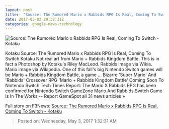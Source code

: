 ```yaml
---
layout: post
title:  "Source: The Rumored Mario x Rabbids RPG Is Real, Coming To Switch - Kotaku"
date: 2017-05-02 20:32:31Z
categories: google-news-technology
---
```


![Source: The Rumored Mario x Rabbids RPG Is Real, Coming To Switch - Kotaku](https://i.kinja-img.com/gawker-media/image/upload/s--hHuzbxAL--/c_fill,fl_progressive,g_center,h_450,q_80,w_800/apvrtvchfzkfy0os43y0.jpg)

Kotaku Source: The Rumored Mario x Rabbids RPG Is Real, Coming To Switch Kotaku Not real art from Mario + Rabbids Kingdom Battle. This is in fact a Photoshop by Kotaku's Riley MacLeod. Rabbids image via Wikia. Mario image via Wikipedia. One of this fall's big Nintendo Switch games will be Mario + Rabbids Kingdom Battle, a game ... Bizarre 'Super Mario' And 'Rabbids' Crossover RPG 'Mario + Rabbids Kingdom Battle' Coming Soon To Nintendo Switch Tech Times Report: The Mario X Rabbids RPG has been confirmed for Nintendo Switch GameZone Mario And Rabbids Switch Game Is In The Works -- Report GameSpot all 31 news articles »


Full story on F3News: [Source: The Rumored Mario x Rabbids RPG Is Real, Coming To Switch - Kotaku](http://www.f3nws.com/n/qfggEH)

> Posted on: Wednesday, May 3, 2017 1:32:31 AM

